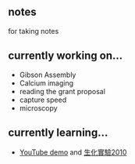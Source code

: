 ## notes
for taking notes

## currently working on...
* Gibson Assembly
* Calcium imaging
* reading the grant proposal
* capture speed
* microscopy

## currently learning...
* [YouTube demo](https://www.youtube.com/channel/UCiobBP6iDHd6bC2wwbidhWQ) and [生化實驗2010](https://sites.google.com/site/cgubcstdexp2/Home/shi-yan-jiang-yi)
